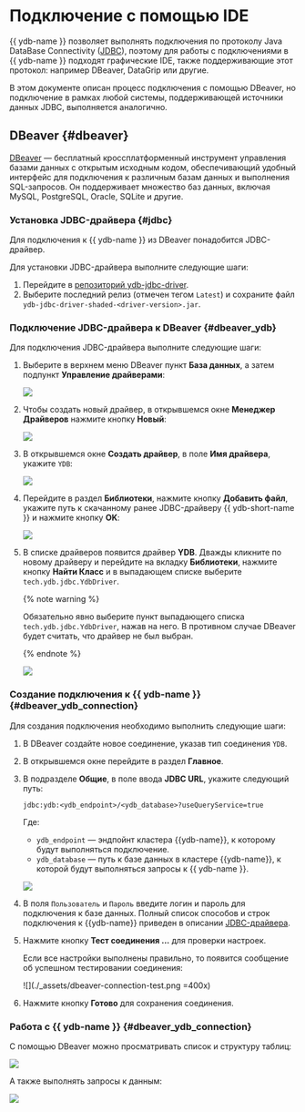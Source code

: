 # Подключение с помощью IDE

{{ ydb-name }} позволяет выполнять подключения по протоколу Java DataBase Connectivity ([JDBC](https://ru.wikipedia.org/wiki/Java_Database_Connectivity)), поэтому для работы с подключениями в {{ ydb-name }} подходят графические IDE, также поддерживающие этот протокол: например DBeaver, DataGrip или другие.

В этом документе описан процесс подключения с помощью DBeaver, но подключение в рамках любой системы, поддерживающей источники данных JDBC, выполняется аналогично.

## DBeaver {#dbeaver}

[DBeaver](https://dbeaver.com) — бесплатный кроссплатформенный инструмент управления базами данных с открытым исходным кодом, обеспечивающий удобный интерфейс для подключения к различным базам данных и выполнения SQL-запросов. Он поддерживает множество баз данных, включая MySQL, PostgreSQL, Oracle, SQLite и другие.

### Установка JDBC-драйвера {#jdbc}

Для подключения к {{ ydb-name }} из DBeaver понадобится JDBC-драйвер.

Для установки JDBC-драйвера выполните следующие шаги:
1. Перейдите в [репозиторий ydb-jdbc-driver](https://github.com/ydb-platform/ydb-jdbc-driver/releases).
1. Выберите последний релиз (отмечен тегом `Latest`) и сохраните файл `ydb-jdbc-driver-shaded-<driver-version>.jar`.

### Подключение JDBC-драйвера к DBeaver {#dbeaver_ydb}

Для подключения JDBC-драйвера выполните следующие шаги:
1. Выберите в верхнем меню DBeaver пункт **База данных**, а затем подпункт **Управление драйверами**:

    ![](./_assets/dbeaver-driver-management_ru.png)

1. Чтобы создать новый драйвер, в открывшемся окне **Менеджер Драйверов** нажмите кнопку **Новый**:

    ![](./_assets/dbeaver-driver-create-new-driver_ru.png)

1. В открывшемся окне **Создать драйвер**, в поле **Имя драйвера**, укажите `YDB`:

    ![](./_assets/dbeaver-driver-create-new-driver-set-name_ru.png)

1. Перейдите в раздел **Библиотеки**, нажмите кнопку **Добавить файл**, укажите путь к скачанному ранее JDBC-драйверу {{ ydb-short-name }} и нажмите кнопку **OK**:

    ![](./_assets/dbeaver-driver-management-driver_ru.png)


1. В списке драйверов появится драйвер **YDB**. Дважды кликните по новому драйверу и перейдите на вкладку **Библиотеки**, нажмите кнопку **Найти Класс** и в выпадающем списке выберите `tech.ydb.jdbc.YdbDriver`.

    {% note warning %}

    Обязательно явно выберите пункт выпадающего списка `tech.ydb.jdbc.YdbDriver`, нажав на него. В противном случае DBeaver будет считать, что драйвер не был выбран.

    {% endnote %}

    ![](./_assets/dbeaver-driver-management-driver_set.png)

### Создание подключения к {{ ydb-name }} {#dbeaver_ydb_connection}

Для создания подключения необходимо выполнить следующие шаги:

1. В DBeaver создайте новое соединение, указав тип соединения `YDB`.
1. В открывшемся окне перейдите в раздел **Главное**.
1. В подразделе **Общие**, в поле ввода **JDBC URL**, укажите следующий путь:

    ```
    jdbc:ydb:<ydb_endpoint>/<ydb_database>?useQueryService=true
    ```

    Где:
    - `ydb_endpoint` — эндпойнт кластера {{ydb-name}}, к которому будут выполняться подключение.
    - `ydb_database` — путь к базе данных в кластере {{ydb-name}}, к которой будут выполняться запросы к {{ ydb-name }}.

    ![](./_assets/dbeaver-ydb-connection.png)

1. В поля `Пользователь` и `Пароль` введите логин и пароль для подключения к базе данных. Полный список способов и строк подключения к {{ydb-name}} приведен в описании [JDBC-драйвера](https://github.com/ydb-platform/ydb-jdbc-driver).
1. Нажмите кнопку **Тест соединения ...** для проверки настроек.

    Если все настройки выполнены правильно, то появится сообщение об успешном тестировании соединения:

    ![](./_assets/dbeaver-connection-test.png =400x)

1. Нажмите кнопку **Готово** для сохранения соединения.

### Работа с {{ ydb-name }} {#dbeaver_ydb_connection}

С помощью DBeaver можно просматривать список и структуру таблиц:

![](./_assets/dbeaver-table-structure.png)

А также выполнять запросы к данным:

![](./_assets/dbeaver-query.png)
